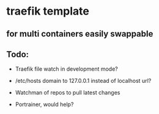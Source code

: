 # traefik template 

## for multi containers easily swappable

## Todo:

- Traefik file watch in development mode?

- /etc/hosts  domain to 127.0.0.1 instead of localhost url?

- Watchman of repos to pull latest changes

- Portrainer, would help?